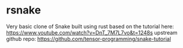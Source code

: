# rsnake
Very basic clone of Snake built using rust based on the tutorial here: https://www.youtube.com/watch?v=DnT_7M7L7vo&t=1248s
upstream github repo: https://github.com/tensor-programming/snake-tutorial

